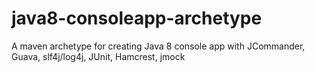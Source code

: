 # java8-consoleapp-archetype
A maven archetype for creating Java 8 console app with JCommander, Guava, slf4j/log4j, JUnit, Hamcrest, jmock
